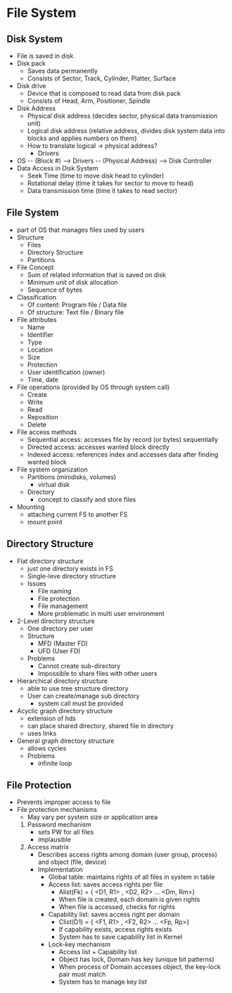 # File System

## Disk System
- File is saved in disk
- Disk pack
    - Saves data permanently
    - Consists of Sector, Track, Cylinder, Platter, Surface
- Disk drive
    - Device that is composed to read data from disk pack
    - Consists of Head, Arm, Positioner, Spindle
- Disk Address
    - Physical disk address (decides sector, physical data transmission unit)
    - Logical disk address (relative address, divides disk system data into blocks and applies numbers on them)
    - How to translate logical -> physical address? 
        - Drivers
- OS -- (Block #) --> Drivers -- (Physical Address) --> Disk Controller
- Data Access in Disk System
    - Seek Time (time to move disk head to cylinder)
    - Rotational delay (time it takes for sector to move to head)
    - Data transmission time (time it takes to read sector)

## File System
- part of OS that manages files used by users
- Structure
    - Files
    - Directory Structure
    - Partitions
- File Concept
    - Sum of related information that is saved on disk
    - Minimum unit of disk allocation
    - Sequence of bytes
- Classification
    - Of content: Program file / Data file
    - Of structure: Text file / Binary file
- File attributes
    - Name
    - Identifier
    - Type
    - Location
    - Size
    - Protection
    - User identification (owner)
    - Time, date
- File operations (provided by OS through system call)
    - Create
    - Write
    - Read
    - Reposition
    - Delete
- File access methods
    - Sequential access: accesses file by record (or bytes) sequentially
    - Directed access: accesses wanted block directly
    - Indexed access: references index and accesses data after finding wanted block
- File system organization
    - Partitions (minidisks, volumes)
        - virtual disk
    - Directory 
        - concept to classify and store files
- Mounting
    - attaching current FS to another FS
    - mount point

## Directory Structure
- Flat directory structure
    - just one directory exists in FS
    - Single-leve directory structure
    - Issues
        - File naming
        - File protection
        - File management
        - More problematic in multi user environment
- 2-Level directory structure
    - One directory per user
    - Structure
        - MFD (Master FD)
        - UFD (User FD)
    - Problems
        - Cannot create sub-directory
        - Impossible to share files with other users
- Hierarchical directory structure
    - able to use tree structure directory
    - User can create/manage sub directory
        - system call must be provided
- Acyclic graph directory structure
    - extension of hds
    - can place shared directory, shared file in directory
    - uses links
- General graph directory structure
    - allows cycles
    - Problems
        - infinite loop

## File Protection
- Prevents improper access to file
- File protection mechanisms
    - May vary per system size or application area
    1. Password mechanism
        - sets PW for all files
        - implausible
    2. Access matrix
        - Describes access rights among domain (user group, process) and object (file, device)
        - Implementation
            - Global table: maintains rights of all files in system in table
            - Access list: saves access rights per file
                - Alist(Fk) = { <D1, R1> , <D2, R2> ... <Dm, Rm>}
                - When file is created, each domain is given rights
                - When file is accessed, checks for rights
            - Capability list: saves access right per domain
                - Clist(D1) = { <F1, R1> , <F2, R2> ... <Fp, Rp>}
                - If capability exists, access rights exists
                - System has to save capability list in Kernel
            - Lock-key mechanism
                - Access list + Capability list
                - Object has lock, Domain has key (unique bit patterns)
                - When process of Domain accesses object, the key-lock pair must match
                - System has to manage key list
